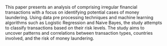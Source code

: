 This paper presents an analysis of comprising 
irregular financial transactions with a focus on identifying 
potential cases of money laundering. Using data pre
processing techniques and machine learning algorithms 
such as Logistic Regression and Naive Bayes, the study 
attempts to classify transactions based on their risk levels. 
The study aims to uncover patterns and correlations 
between transaction types, countries involved, and the risk 
of money laundering. 
